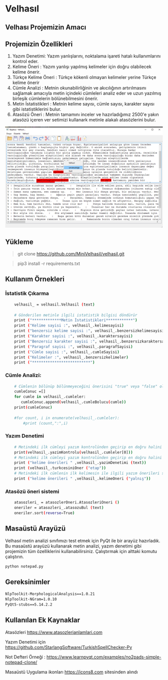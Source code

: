 # Velhasıl
## Velhası Projemizin Amacı

## Projemizin Özellikleri

1. Yazım Denetimi: Yazım yanlışlarını, noktalama işareti hatalı kullanımlarını kontrol eder. 
2. Kelime Öneri : Yazım yanlışı yapılmış kelimeler için doğru olabilecek kelime önerir.
2. Türkçe Kelime Öneri : Türkçe kökenli olmayan kelimeler yerine Türkçe kelime önerir
3. Cümle Analizi : Metnin okunabilirliğinin ve akıcılığının artırılmasını sağlamak amacıyla metin içindeki cümleleri analiz eder ve uzun yazılmış birleşik cümlelerin bölünebilmesini önerir.
4. Metin İstatistikleri : Metnin kelime sayısı, cümle sayısı, karakter sayısı gibi istatistiklerini bulur.
5. Atasözü Öneri : Metnin tamamını inceler ve hazırladığımız 2500'e yakın atasözü içeren ver setimizi kullanark metinle alakalı atasözlerini bulur.

![](velhasilEkran.png)

## Yükleme
> git clone https://github.com/MiniVelhasil/velhasil.git

> pip3 install -r requirements.txt

## Kullanım Örnekleri

### İstatistik Çıkarma

```sh
    velhasil_ = velhasil.Velhasil (text)

    # Gönderilen metinle ilgili istatistik bilgisi döndürür
    print ("*************Metin İstatistikleri************")
    print ("Kelime sayisi :", velhasil_.kelimesayisi)
    print ("benzersiz kelime sayisi :", velhasil_.benzersizkelimesayisi)
    print ("Karakter sayisi :", velhasil_.karaktersayisi)
    print ("Benzersiz karakter sayisi :", velhasil_.benzersizkaraktersayisi)
    print ("Paragraf sayisi :", velhasil_.paragrafSayisi)
    print ("Cümle sayisi :", velhasil_.cumleSayisi)
    print ("Kelimeler :", velhasil_.benzersizkelimeler)
    print ("**************************")
```

### Cümle Analizi:

```sh
    # Cümlenin bölünüp bölünmeyeceğini önerisini "true" veya "false" olarak bildirir
    cumleConuc =[]
    for cumle in velhasil_.cumleler:
       cumleConuc.append(velhasil_.cumleBolucu(cumle))
    print(cumleConuc)

    #for count, i in enumerate(velhasil_.cumleler):
        #print (count,":",i)

```

### Yazım Denetimi
```sh
    # Metindeki ilk cümleyi yazım kontrolünden geçirip en doğru halini döndürür
    print(velhasil_.yazimKontrolu(velhasil_.cumleler[0]))
    # Metindeki ilk cümleyi yazım kontrolünden geçirip en doğru halini döndürür
    print ("kelime önerileri " ,velhasil_.yazimDenetimi (text))
    print (velhasil_.turkcesiniOner ("etap"))
    # Metindeki ilk cümlenin ilk kelimesin ile ilgili yazım önerileri sunar
    print ("kelime önerileri " ,velhasil_.kelimeOneri ("yalnış"))

```
### Atasözü öneri sistemi
```sh
    atasozleri_ = atasozlerOneri.AtasozleriOneri ()
    oneriler = atasozleri_.atasozuBul (text)
    oneriler.sort(reverse=True)
```

## Masaüstü Arayüzü

Velhasıl metin analizi sınıfımızı test etmek için PyQt ile bir arayüz hazırladık. Bu masaüstü arayüzü kullanarak metin analizi, yazım denetimi gibi projemizin tüm özelliklerini kullanabilirsiniz. Çalıştırmak için alttaki komutu çalıştırın.

```sh
python notepad.py
```


## Gereksinimler

```sh
NlpToolkit-MorphologicalAnalysis==1.0.21
NlpToolkit-NGram=1.0.10
PyQt5-stubs==5.14.2.2
```

## Kullanılan Ek Kaynaklar

Atasözleri https://www.atasozlerianlamlari.com

Yazım Denetimi için https://github.com/StarlangSoftware/TurkishSpellChecker-Py 

Not Defteri Örneği : https://www.learnpyqt.com/examples/no2pads-simple-notepad-clone/

Masaüstü Uygulama ikonları https://icons8.com sitesinden alındı

